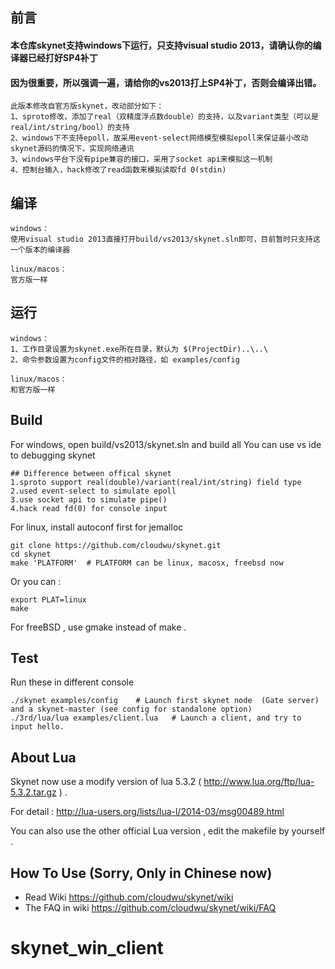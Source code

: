 ## 前言
#### 本仓库skynet支持windows下运行，只支持visual studio 2013，请确认你的编译器已经打好SP4补丁
#### 因为很重要，所以强调一遍，请给你的vs2013打上SP4补丁，否则会编译出错。

```
此版本修改自官方版skynet，改动部分如下：
1、sproto修改，添加了real（双精度浮点数double）的支持，以及variant类型（可以是real/int/string/bool）的支持
2、windows下不支持epoll，故采用event-select网络模型模拟epoll来保证最小改动skynet源码的情况下，实现网络通讯
3、windows平台下没有pipe兼容的接口，采用了socket api来模拟这一机制
4、控制台输入，hack修改了read函数来模拟读取fd 0(stdin)
```

## 编译
```
windows：
使用visual studio 2013直接打开build/vs2013/skynet.sln即可，目前暂时只支持这一个版本的编译器

linux/macos：
官方版一样
```

## 运行
```
windows：
1、工作目录设置为skynet.exe所在目录，默认为 $(ProjectDir)..\..\
2、命令参数设置为config文件的相对路径，如 examples/config

linux/macos：
和官方版一样
```

## Build

For windows, open build/vs2013/skynet.sln and build all
You can use vs ide to debugging skynet

```
## Difference between offical skynet
1.sproto support real(double)/variant(real/int/string) field type
2.used event-select to simulate epoll
3.use socket api to simulate pipe()
4.hack read fd(0) for console input
```

For linux, install autoconf first for jemalloc

```
git clone https://github.com/cloudwu/skynet.git
cd skynet
make 'PLATFORM'  # PLATFORM can be linux, macosx, freebsd now
```

Or you can :

```
export PLAT=linux
make
```

For freeBSD , use gmake instead of make .

## Test

Run these in different console

```
./skynet examples/config	# Launch first skynet node  (Gate server) and a skynet-master (see config for standalone option)
./3rd/lua/lua examples/client.lua 	# Launch a client, and try to input hello.
```

## About Lua

Skynet now use a modify version of lua 5.3.2 ( http://www.lua.org/ftp/lua-5.3.2.tar.gz ) .

For detail : http://lua-users.org/lists/lua-l/2014-03/msg00489.html

You can also use the other official Lua version , edit the makefile by yourself .

## How To Use (Sorry, Only in Chinese now)

* Read Wiki https://github.com/cloudwu/skynet/wiki
* The FAQ in wiki https://github.com/cloudwu/skynet/wiki/FAQ
# skynet_win_client

